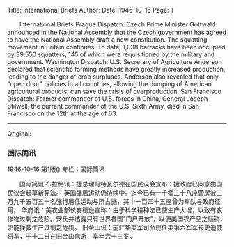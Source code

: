 Title: International Briefs
Author:
Date: 1946-10-16
Page: 1

　　International Briefs
    Prague Dispatch: Czech Prime Minister Gottwald announced in the National Assembly that the Czech government has agreed to have the National Assembly draft a new constitution.
    The squatting movement in Britain continues. To date, 1,038 barracks have been occupied by 39,550 squatters, 145 of which were requisitioned by the military and government.
    Washington Dispatch: U.S. Secretary of Agriculture Anderson declared that scientific farming methods have greatly increased production, leading to the danger of crop surpluses. Anderson also revealed that only "open door" policies in all countries, allowing the dumping of American agricultural products, can save the crisis of overproduction.
    San Francisco Dispatch: Former commander of U.S. forces in China, General Joseph Stilwell, the current commander of the U.S. Sixth Army, died in San Francisco on the 12th at the age of 63.



<hr /> 

Original: 


### 国际简讯

1946-10-16
第1版()
专栏：国际简讯

　　国际简讯
    布拉格讯：捷总理哥特瓦尔德在国民议会宣布：捷政府已同意由国民议会起草新宪法。
    英国强居运动仍持续中。迄今已有一千零三十八座营房被三万九千五百五十名强行居住运动与所占据，其中一百四十五座曾为军队与政府征用。
    华府讯：美农业部长安德逊宣称：由于科学耕种法已使生产大增，以致有农作物过剩之危险。安氏并透露只有世界各国“门户开放”，以便美国农产品之倾销，才能挽救生产过剩之危机。
    旧金山讯：前驻华美军司令现任美第六军军长史迪威将军，于十二日在旧金山病逝，享年六十三岁。
